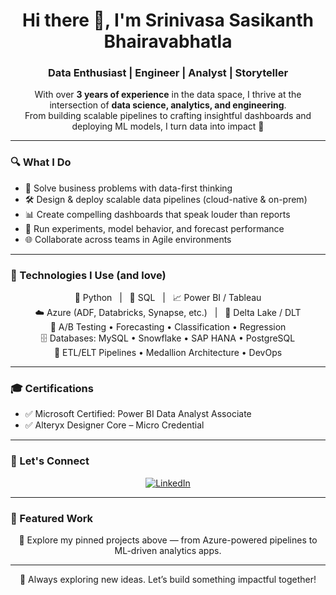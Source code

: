 <h1 align="center">Hi there 👋, I'm Srinivasa Sasikanth Bhairavabhatla</h1>
<h3 align="center">Data Enthusiast | Engineer | Analyst | Storyteller</h3>

<p align="center">
With over <strong>3 years of experience</strong> in the data space, I thrive at the intersection of <strong>data science, analytics, and engineering</strong>.<br>
From building scalable pipelines to crafting insightful dashboards and deploying ML models, I turn data into impact 🚀
</p>

---

### 🔍 What I Do

- 🧠 Solve business problems with data-first thinking  
- 🛠️ Design & deploy scalable data pipelines (cloud-native & on-prem)  
- 📊 Create compelling dashboards that speak louder than reports  
- 🧪 Run experiments, model behavior, and forecast performance  
- 🌐 Collaborate across teams in Agile environments  

---

### 🧰 Technologies I Use (and love)

<p align="center">
  🐍 Python &nbsp;&nbsp;|&nbsp;&nbsp; 🧮 SQL &nbsp;&nbsp;|&nbsp;&nbsp; 📈 Power BI / Tableau  
  <br/>
  ☁️ Azure (ADF, Databricks, Synapse, etc.) &nbsp;&nbsp;|&nbsp;&nbsp; 🧱 Delta Lake / DLT  
  <br/>
  🧪 A/B Testing • Forecasting • Classification • Regression  
  <br/>
  🗄️ Databases: MySQL • Snowflake • SAP HANA • PostgreSQL  
  <br/>
  🔄 ETL/ELT Pipelines • Medallion Architecture • DevOps  
</p>

---

### 🎓 Certifications

- ✅ Microsoft Certified: Power BI Data Analyst Associate  
- ✅ Alteryx Designer Core – Micro Credential  

---

### 🤝 Let's Connect

<p align="center">
  <a href="https://www.linkedin.com/in/sasikanthbh" target="_blank">
    <img src="https://img.icons8.com/fluency/48/linkedin.png" alt="LinkedIn" />
  </a>
</p>

---

### 📌 Featured Work

<p align="center">
  🔧 Explore my pinned projects above — from Azure-powered pipelines to ML-driven analytics apps.
</p>

---

<p align="center">
  📢 Always exploring new ideas. Let’s build something impactful together!
</p>
